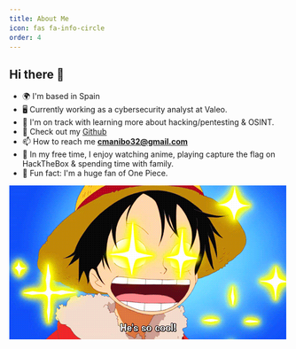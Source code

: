 ```yaml
---
title: About Me
icon: fas fa-info-circle
order: 4
---
```


## Hi there 👋

* 🌍 I'm based in Spain
* 🖥️ Currently working as a cybersecurity analyst at Valeo.
* 🧠 I'm on track with learning more about hacking/pentesting & OSINT.
* 💬 Check out my [Github](https://github.com/v0idpy)
* 📫 How to reach me **cmanibo32@gmail.com**
* 🚀 In my free time, I enjoy watching anime, playing capture the flag on HackTheBox & spending time with family.
* 🎉 Fun fact: I'm a huge fan of One Piece.

<img align="center" alt="GIF" src="../assets/img/images/luffy.gif" />
